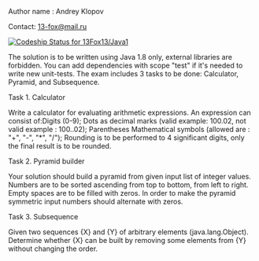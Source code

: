 Author name : Andrey Klopov

Contact: 13-fox@mail.ru

[ ![Codeship Status for 13Fox13/Java1](https://app.codeship.com/projects/04115de0-1fb9-0136-314d-5e55ac8d44fe/status?branch=master)](https://app.codeship.com/projects/285282)

The solution is to be written using Java 1.8 only, external libraries are forbidden. 
You can add dependencies with scope "test" if it's needed to write new unit-tests.
The exam includes 3 tasks to be done: Calculator, Pyramid, and Subsequence.

Task 1. Calculator

Write a calculator for evaluating arithmetic expressions.
An expression can consist of:Digits (0-9); Dots as decimal marks (valid example: 100.02, not valid example : 100..02); Parentheses
Mathematical symbols (allowed are : "+", "-", "*", "/"); Rounding is to be performed to 4 significant digits, only the final result is to be rounded.

Task 2. Pyramid builder

Your solution should build a pyramid from given input list of integer values. Numbers are to be sorted ascending from top to bottom, from left to right.
Empty spaces are to be filled with zeros. In order to make the pyramid symmetric input numbers should alternate with zeros.

Task 3. Subsequence

Given two sequences {X} and {Y} of arbitrary elements (java.lang.Object).
Determine whether {X} can be built by removing some elements from {Y} without changing the order.
